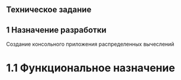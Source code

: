 ## Техническое задание
## 1 Назначение разработки
Создание консольного приложения распределенных вычеслений 

# 1.1 Функциональное назначение 
